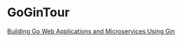 # GoGinTour

[Building Go Web Applications and Microservices Using Gin](https://semaphoreci.com/community/tutorials/building-go-web-applications-and-microservices-using-gin)